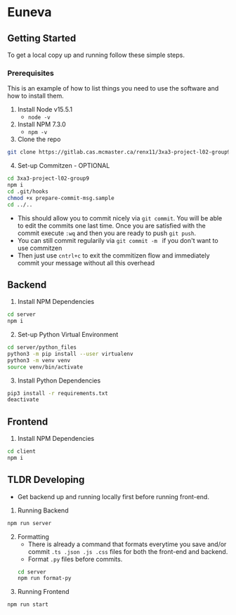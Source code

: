 # Euneva

## Getting Started

To get a local copy up and running follow these simple steps.

### Prerequisites

This is an example of how to list things you need to use the software and how to install them.

1. Install Node v15.5.1
   - `node -v`
2. Install NPM 7.3.0
   - `npm -v`
3. Clone the repo

```sh
git clone https://gitlab.cas.mcmaster.ca/renx11/3xa3-project-l02-group9.git
```

4. Set-up Commitzen - OPTIONAL

```sh
cd 3xa3-project-l02-group9
npm i
cd .git/hooks
chmod +x prepare-commit-msg.sample
cd ../..
```

- This should allow you to commit nicely via `git commit`. You will be able to edit the commits one last time. Once you are satisfied with the commit execute `:wq` and then you are ready to push `git push`.
- You can still commit regularily via `git commit -m ` if you don't want to use commitzen
- Then just use `cntrl+c` to exit the commitizen flow and immediately commit your message without all this overhead

## Backend

1. Install NPM Dependencies

```sh
cd server
npm i
```

2. Set-up Python Virtual Environment

```sh
cd server/python_files
python3 -m pip install --user virtualenv
python3 -m venv venv
source venv/bin/activate
```

3. Install Python Dependencies

```sh
pip3 install -r requirements.txt
deactivate
```

## Frontend

1. Install NPM Dependencies

```sh
cd client
npm i
```

## TLDR Developing

- Get backend up and running locally first before running front-end.

1. Running Backend

```sh
npm run server
```

2. Formatting
   - There is already a command that formats everytime you save and/or commit `.ts .json .js .css` files for both the front-end and backend.
   - Format `.py` files before commits.
   ```sh
   cd server
   npm run format-py
   ```
3. Running Frontend

```sh
npm run start
```
